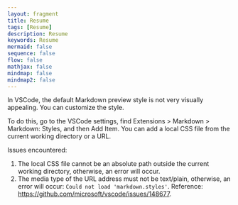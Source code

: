 ```yaml
---
layout: fragment
title: Resume
tags: [Resume]
description: Resume
keywords: Resume
mermaid: false
sequence: false
flow: false
mathjax: false
mindmap: false
mindmap2: false
---
```


In VSCode, the default Markdown preview style is not very visually appealing. You can customize the style.

To do this, go to the VSCode settings, find Extensions > Markdown > Markdown: Styles, and then Add Item. You can add a local CSS file from the current working directory or a URL.

Issues encountered:

1. The local CSS file cannot be an absolute path outside the current working directory, otherwise, an error will occur.
2. The media type of the URL address must not be text/plain, otherwise, an error will occur: `Could not load 'markdown.styles'`. Reference: <https://github.com/microsoft/vscode/issues/148677>.

